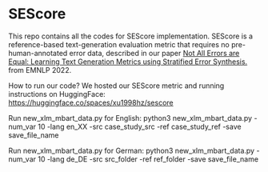 # SEScore
This repo contains all the codes for SEScore implementation. SEScore is a reference-based text-generation evaluation metric that requires no pre-human-annotated error data, described in our paper [Not All Errors are Equal: Learning Text Generation Metrics using Stratified Error Synthesis.]("https://arxiv.org/abs/2210.05035") from EMNLP 2022.

How to run our code?
We hosted our SEScore metric and running instructions on HuggingFace: https://huggingface.co/spaces/xu1998hz/sescore

Run new_xlm_mbart_data.py for English:
python3 new_xlm_mbart_data.py -num_var 10 -lang en_XX -src case_study_src -ref case_study_ref -save save_file_name

Run new_xlm_mbart_data.py for German:
python3 new_xlm_mbart_data.py -num_var 10 -lang de_DE -src src_folder -ref ref_folder -save save_file_name
